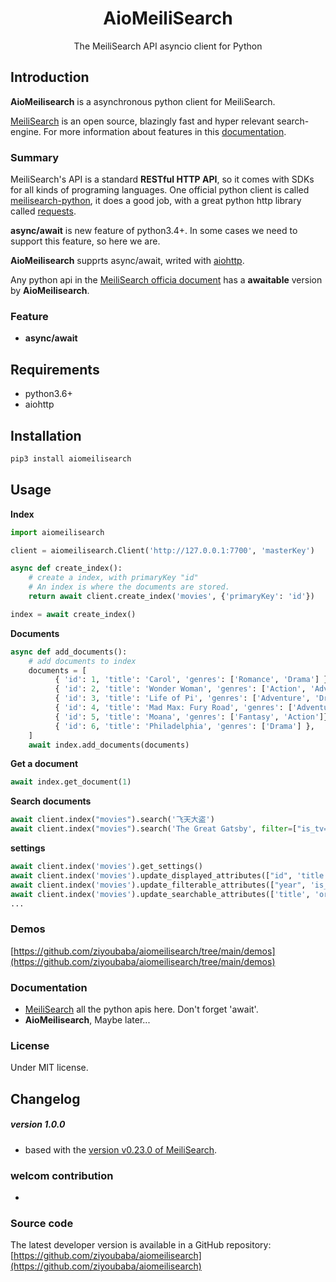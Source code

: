 
<h1 align="center">AioMeiliSearch </h1>

<p align="center"> The MeiliSearch API asyncio client for Python </p>

## Introduction

**AioMeilisearch**  is a asynchronous python client for MeiliSearch.

[MeiliSearch](https://www.meilisearch.com) is an open source, blazingly fast and hyper relevant search-engine.
For more information about features in this [documentation](https://docs.meilisearch.com/).

### Summary 

MeiliSearch's API is a standard **RESTful HTTP API**, so it comes with SDKs for all kinds of programing languages.
One official python client is called [meilisearch-python](https://github.com/meilisearch/meilisearch-python), 
it does a good job, with a great python http library called [requests](https://docs.python-requests.org/en/latest/).

**async/await** is new feature of python3.4+. In some cases we need to support this feature, so here we are.

**AioMeilisearch** supprts async/await, writed with [aiohttp](https://github.com/aio-libs/aiohttp). 

Any python api in the [MeiliSearch officia document](https://docs.meilisearch.com) has a **awaitable** version by **AioMeilisearch**.

### Feature

- **async/await**

## Requirements

- python3.6+
- aiohttp

## Installation

```bash
pip3 install aiomeilisearch
```

## Usage

**Index**
```python
import aiomeilisearch

client = aiomeilisearch.Client('http://127.0.0.1:7700', 'masterKey')

async def create_index():
    # create a index, with primaryKey "id"
    # An index is where the documents are stored.
    return await client.create_index('movies', {'primaryKey': 'id'})

index = await create_index()
```
**Documents**
```python
async def add_documents():
    # add documents to index
    documents = [
          { 'id': 1, 'title': 'Carol', 'genres': ['Romance', 'Drama'] },
          { 'id': 2, 'title': 'Wonder Woman', 'genres': ['Action', 'Adventure'] },
          { 'id': 3, 'title': 'Life of Pi', 'genres': ['Adventure', 'Drama'] },
          { 'id': 4, 'title': 'Mad Max: Fury Road', 'genres': ['Adventure', 'Science Fiction'] },
          { 'id': 5, 'title': 'Moana', 'genres': ['Fantasy', 'Action']},
          { 'id': 6, 'title': 'Philadelphia', 'genres': ['Drama'] },
    ]
    await index.add_documents(documents) 
```
**Get a document**
```python
await index.get_document(1)
```
**Search documents**
```python
await client.index("movies").search('飞天大盗')
await client.index("movies").search('The Great Gatsby', filter=["is_tv=True", ["year=1925", "year=2013"]])
```

**settings**

```python
await client.index('movies').get_settings()
await client.index('movies').update_displayed_attributes(["id", 'title', 'year'])
await client.index('movies').update_filterable_attributes(["year", 'is_tv'])
await client.index('movies').update_searchable_attributes(['title', 'original_title', ])
...
```

### Demos

[https://github.com/ziyoubaba/aiomeilisearch/tree/main/demos](https://github.com/ziyoubaba/aiomeilisearch/tree/main/demos)

### Documentation

- [MeiliSearch](https://docs.meilisearch.com/) all the python apis here. Don't forget 'await'. 
- **AioMeilisearch**, Maybe later...

### License

Under MIT license.

## Changelog 

##### version 1.0.0

- based with the [version v0.23.0 of MeiliSearch](https://github.com/meilisearch/MeiliSearch/releases/tag/v0.23.0).

### welcom contribution

- 

### Source code

The latest developer version is available in a GitHub repository: [https://github.com/ziyoubaba/aiomeilisearch](https://github.com/ziyoubaba/aiomeilisearch)





